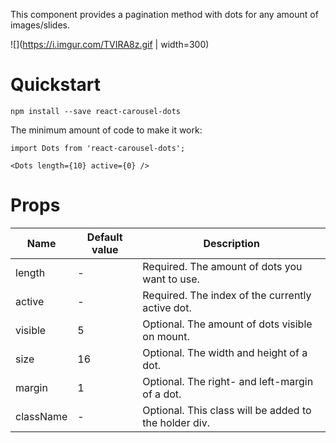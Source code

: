 ﻿This component provides a pagination method with dots for any amount of images/slides.

![](https://i.imgur.com/TVIRA8z.gif | width=300)

# Quickstart

    npm install --save react-carousel-dots
The minimum amount of code to make it work:

    import Dots from 'react-carousel-dots';
    
    <Dots length={10} active={0} />

# Props

| Name | Default value | Description |
|--|--|--|
| length | - | Required. The amount of dots you want to use. |
| active | - | Required. The index of the currently active dot. |
| visible | 5 | Optional. The amount of dots visible on mount. |
| size | 16 | Optional. The width and height of a dot. |
| margin | 1 | Optional. The right- and left-margin of a dot. |
| className | - | Optional. This class will be added to the holder div. |



